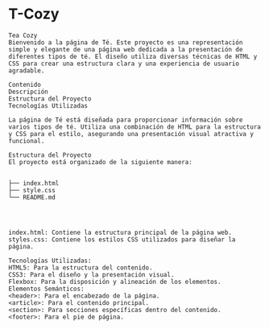 # T-Cozy
    Tea Cozy
    Bienvenido a la página de Té. Este proyecto es una representación simple y elegante de una página web dedicada a la presentación de diferentes tipos de té. El diseño utiliza diversas técnicas de HTML y CSS para crear una estructura clara y una experiencia de usuario agradable.

    Contenido
    Descripción
    Estructura del Proyecto
    Tecnologías Utilizadas

    La página de Té está diseñada para proporcionar información sobre varios tipos de té. Utiliza una combinación de HTML para la estructura y CSS para el estilo, asegurando una presentación visual atractiva y funcional.

    Estructura del Proyecto
    El proyecto está organizado de la siguiente manera:

   
    ├── index.html
    ├── style.css
    └── README.md




    index.html: Contiene la estructura principal de la página web.
    styles.css: Contiene los estilos CSS utilizados para diseñar la página.

    Tecnologías Utilizadas:
    HTML5: Para la estructura del contenido.
    CSS3: Para el diseño y la presentación visual.
    Flexbox: Para la disposición y alineación de los elementos.
    Elementos Semánticos:
    <header>: Para el encabezado de la página.
    <article>: Para el contenido principal.
    <section>: Para secciones específicas dentro del contenido.
    <footer>: Para el pie de página.
